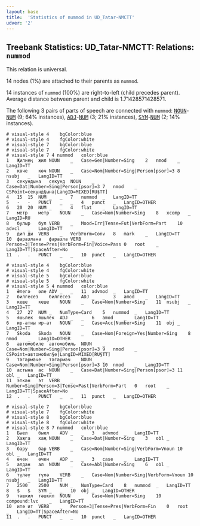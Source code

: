 ```yaml
---
layout: base
title:  'Statistics of nummod in UD_Tatar-NMCTT'
udver: '2'
---
```


## Treebank Statistics: UD_Tatar-NMCTT: Relations: `nummod`

This relation is universal.

14 nodes (1%) are attached to their parents as `nummod`.

14 instances of `nummod` (100%) are right-to-left (child precedes parent).
Average distance between parent and child is 1.71428571428571.

The following 3 pairs of parts of speech are connected with `nummod`: <tt><a href="tt_nmctt-pos-NOUN.html">NOUN</a></tt>-<tt><a href="tt_nmctt-pos-NUM.html">NUM</a></tt> (9; 64% instances), <tt><a href="tt_nmctt-pos-ADJ.html">ADJ</a></tt>-<tt><a href="tt_nmctt-pos-NUM.html">NUM</a></tt> (3; 21% instances), <tt><a href="tt_nmctt-pos-SYM.html">SYM</a></tt>-<tt><a href="tt_nmctt-pos-NUM.html">NUM</a></tt> (2; 14% instances).


~~~ conllu
# visual-style 4	bgColor:blue
# visual-style 4	fgColor:white
# visual-style 7	bgColor:blue
# visual-style 7	fgColor:white
# visual-style 7 4 nummod	color:blue
1	Җилнең	җил	NOUN	_	Case=Gen|Number=Sing	2	nmod	_	LangID=TT
2	көче	көч	NOUN	_	Case=Nom|Number=Sing|Person[psor]=3	8	nsubj	_	LangID=TT
3	секундына	секунд	NOUN	_	Case=Dat|Number=Sing|Person[psor]=3	7	nmod	_	CSPoint=секунд§ына|LangID=MIXED[RU§TT]
4	15	15	NUM	_	_	7	nummod	_	LangID=TT
5	-	-	PUNCT	_	_	4	punct	_	LangID=OTHER
6	20	20	NUM	_	_	4	flat	_	LangID=TT
7	метр	метр	NOUN	_	Case=Nom|Number=Sing	8	xcomp	_	LangID=RU
8	булыр	бул	VERB	_	Mood=Irr|Tense=Fut|VerbForm=Part	10	advcl	_	LangID=TT
9	дип	ди	VERB	_	VerbForm=Conv	8	mark	_	LangID=TT
10	фаразлана	фаразла	VERB	_	Person=3|Tense=Pres|VerbForm=Fin|Voice=Pass	0	root	_	LangID=TT|SpaceAfter=No
11	.	.	PUNCT	_	_	10	punct	_	LangID=OTHER

~~~


~~~ conllu
# visual-style 4	bgColor:blue
# visual-style 4	fgColor:white
# visual-style 5	bgColor:blue
# visual-style 5	fgColor:white
# visual-style 5 4 nummod	color:blue
1	Әлегә	әле	ADV	_	_	11	advmod	_	LangID=TT
2	билгесез	билгесез	ADJ	_	_	3	amod	_	LangID=TT
3	кеше	кеше	NOUN	_	Case=Nom|Number=Sing	11	nsubj	_	LangID=TT
4	27	27	NUM	_	NumType=Card	5	nummod	_	LangID=TT
5	яшьлек	яшьлек	ADJ	_	_	6	amod	_	LangID=TT
6	ир-атны	ир-ат	NOUN	_	Case=Acc|Number=Sing	11	obj	_	LangID=TT
7	Skoda	Skoda	NOUN	_	Case=Nom|Foreign=Yes|Number=Sing	8	nmod	_	LangID=OTHER
8	автомобиле	автомобиль	NOUN	_	Case=Nom|Number=Sing|Person[psor]=3	9	nmod	_	CSPoint=автомобил§е|LangID=MIXED[RU§TT]
9	тәгәрмәче	тәгәрмәч	NOUN	_	Case=Nom|Number=Sing|Person[psor]=3	10	nmod	_	LangID=TT
10	астына	ас	NOUN	_	Case=Dat|Number=Sing|Person[psor]=3	11	obl	_	LangID=TT
11	эткән	эт	VERB	_	Number=Sing|Person=3|Tense=Past|VerbForm=Part	0	root	_	LangID=TT|SpaceAfter=No
12	.	.	PUNCT	_	_	11	punct	_	LangID=OTHER

~~~


~~~ conllu
# visual-style 7	bgColor:blue
# visual-style 7	fgColor:white
# visual-style 8	bgColor:blue
# visual-style 8	fgColor:white
# visual-style 8 7 nummod	color:blue
1	Быел	быел	ADV	_	_	3	advmod	_	LangID=TT
2	Хаҗга	хаҗ	NOUN	_	Case=Dat|Number=Sing	3	obl	_	LangID=TT
3	бару	бар	VERB	_	Case=Nom|Number=Sing|VerbForm=Vnoun	10	obl	_	LangID=TT
4	өчен	өчен	ADP	_	_	3	case	_	LangID=TT
5	алдан	ал	NOUN	_	Case=Abl|Number=Sing	6	obl	_	LangID=TT
6	түләү	түлә	VERB	_	Case=Nom|Number=Sing|VerbForm=Vnoun	10	nsubj	_	LangID=TT
7	2500	2500	NUM	_	NumType=Card	8	nummod	_	LangID=TT
8	$	$	SYM	_	_	10	obj	_	LangID=OTHER
9	тәшкил	тәшкил	NOUN	_	Case=Nom|Number=Sing	10	compound:lvc	_	LangID=TT
10	итә	ит	VERB	_	Person=3|Tense=Pres|VerbForm=Fin	0	root	_	LangID=TT|SpaceAfter=No
11	.	.	PUNCT	_	_	10	punct	_	LangID=OTHER

~~~


